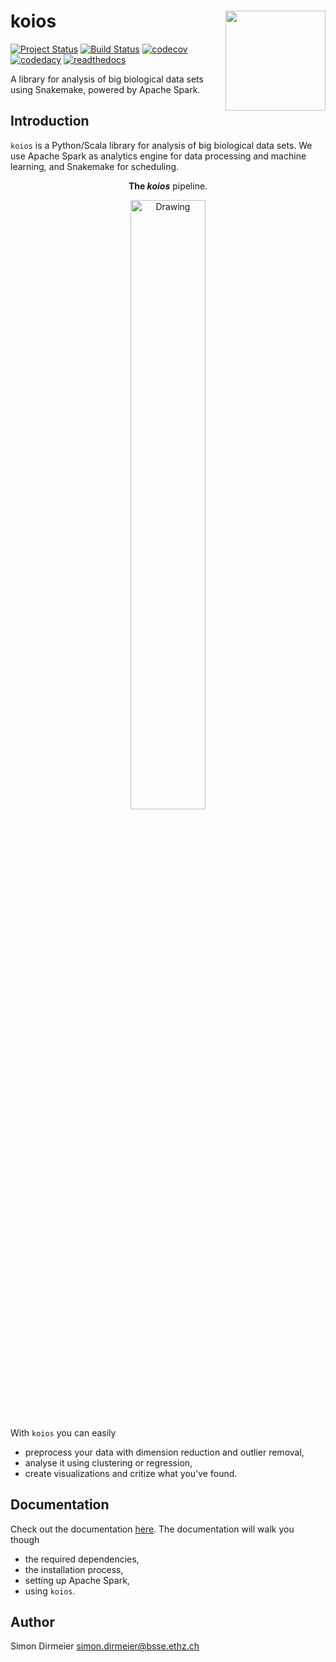 # koios <img src="https://github.com/cbg-ethz/biospark/blob/develop/fig/sticker_koios.png" align="right" width="160px"/>

[![Project Status](http://www.repostatus.org/badges/latest/wip.svg)](http://www.repostatus.org/#wip)
[![Build Status](https://travis-ci.org/cbg-ethz/koios.svg?branch=master)](https://travis-ci.org/cbg-ethz/koios/)
[![codecov](https://codecov.io/gh/cbg-ethz/koios/branch/master/graph/badge.svg)](https://codecov.io/gh/cbg-ethz/koios)
[![codedacy](https://api.codacy.com/project/badge/Grade/1822ba83768d4d7389ba667a9c839638)](https://www.codacy.com/app/simon-dirmeier/rnaiutilities_2?utm_source=github.com&amp;utm_medium=referral&amp;utm_content=cbg-ethz/koios&amp;utm_campaign=Badge_Grade)
[![readthedocs](https://readthedocs.org/projects/koios/badge/?version=latest)](http://koios.readthedocs.io/en/latest)

A library for analysis of big biological data sets using Snakemake, powered by Apache Spark.

## Introduction

`koios` is a Python/Scala library for analysis of big biological data sets.
We use Apache Spark as analytics engine for data processing and machine learning,
and Snakemake for scheduling.

<div align="center" style="margin: 2%;">
	<p><b>The <i>koios</i></b> pipeline.</p>
  <img src="https://rawgit.com/cbg-ethz/biospark/develop/fig/snakeflow.svg" alt="Drawing" width="50%" />
</div>

With `koios` you can easily

* preprocess your data with dimension reduction and outlier removal,
* analyse it using clustering or regression,
* create visualizations and critize what you've found.

## Documentation

Check out the documentation [here](https://cbg-ethz.github.io/koios/index.html).
The documentation will walk you though

* the required dependencies,
* the installation process,
* setting up Apache Spark,
* using `koios`.

## Author

Simon Dirmeier <a href="mailto:simon.dirmeier@bsse.ethz.ch">simon.dirmeier@bsse.ethz.ch</a>
